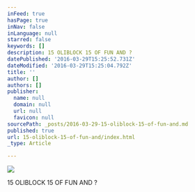 ```yaml
---
inFeed: true
hasPage: true
inNav: false
inLanguage: null
starred: false
keywords: []
description: 15 OLIBLOCK 15 OF FUN AND ?
datePublished: '2016-03-29T15:25:52.731Z'
dateModified: '2016-03-29T15:25:04.792Z'
title: ''
author: []
authors: []
publisher:
  name: null
  domain: null
  url: null
  favicon: null
sourcePath: _posts/2016-03-29-15-oliblock-15-of-fun-and.md
published: true
url: 15-oliblock-15-of-fun-and/index.html
_type: Article

---
```

![](https://the-grid-user-content.s3-us-west-2.amazonaws.com/af38eb70-e265-41bd-a89d-431b4bb1275a.jpg)

15 OLIBLOCK 15 OF FUN AND ?